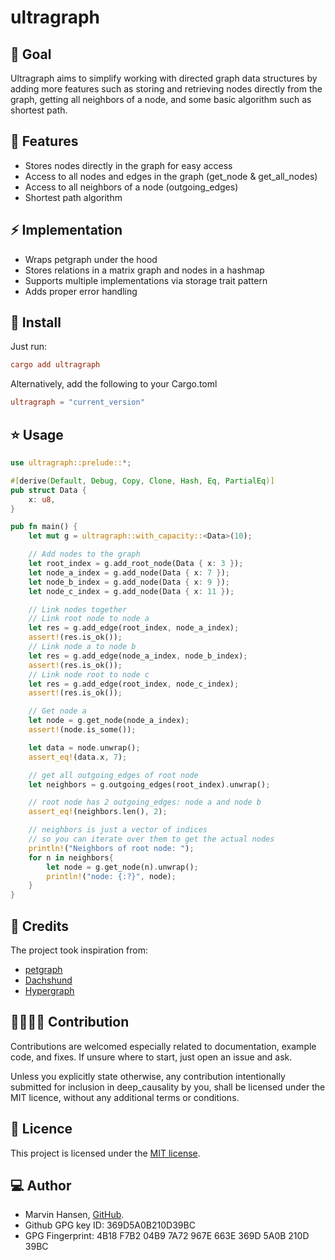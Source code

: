 # ultragraph

## 📣 Goal

Ultragraph aims to simplify working with directed graph data structures by adding more features such
as storing and retrieving nodes directly from the graph, getting all neighbors of a node, and
some basic algorithm such as shortest path.

## 🎁 Features

* Stores nodes directly in the graph for easy access
* Access to all nodes and edges in the graph (get_node & get_all_nodes)
* Access to all neighbors of a node (outgoing_edges)
* Shortest path algorithm

## ⚡️ Implementation

* Wraps petgraph under the hood
* Stores relations in a matrix graph and nodes in a hashmap
* Supports multiple implementations via storage trait pattern
* Adds proper error handling

## 🚀 Install

Just run:

```toml
cargo add ultragraph
```

Alternatively, add the following to your Cargo.toml

```toml
ultragraph = "current_version"
```

## ⭐ Usage

```rust
use ultragraph::prelude::*;

#[derive(Default, Debug, Copy, Clone, Hash, Eq, PartialEq)]
pub struct Data {
    x: u8,
}

pub fn main() {
    let mut g = ultragraph::with_capacity::<Data>(10);

    // Add nodes to the graph
    let root_index = g.add_root_node(Data { x: 3 });
    let node_a_index = g.add_node(Data { x: 7 });
    let node_b_index = g.add_node(Data { x: 9 });
    let node_c_index = g.add_node(Data { x: 11 });

    // Link nodes together
    // Link root node to node a
    let res = g.add_edge(root_index, node_a_index);
    assert!(res.is_ok());
    // Link node a to node b
    let res = g.add_edge(node_a_index, node_b_index);
    assert!(res.is_ok());
    // Link node root to node c
    let res = g.add_edge(root_index, node_c_index);
    assert!(res.is_ok());

    // Get node a
    let node = g.get_node(node_a_index);
    assert!(node.is_some());

    let data = node.unwrap();
    assert_eq!(data.x, 7);

    // get all outgoing_edges of root node
    let neighbors = g.outgoing_edges(root_index).unwrap();

    // root node has 2 outgoing_edges: node a and node b
    assert_eq!(neighbors.len(), 2);

    // neighbors is just a vector of indices
    // so you can iterate over them to get the actual nodes
    println!("Neighbors of root node: ");
    for n in neighbors{
        let node = g.get_node(n).unwrap();
        println!("node: {:?}", node);
    }
}
```

## 🙏 Credits

The project took inspiration from:

* [petgraph](https://github.com/petgraph/petgraph)
* [Dachshund](https://github.com/facebookresearch/dachshund)
* [Hypergraph](https://github.com/yamafaktory/hypergraph)

## 👨‍💻👩‍💻 Contribution

Contributions are welcomed especially related to documentation, example code, and fixes.
If unsure where to start, just open an issue and ask.

Unless you explicitly state otherwise, any contribution intentionally submitted for inclusion in deep_causality by you,
shall be licensed under the MIT licence, without any additional terms or conditions.

## 📜 Licence

This project is licensed under the [MIT license](LICENSE).

## 💻 Author

* Marvin Hansen, [GitHub](https://github.com/marvin-hansen).
* Github GPG key ID: 369D5A0B210D39BC
* GPG Fingerprint: 4B18 F7B2 04B9 7A72 967E 663E 369D 5A0B 210D 39BC